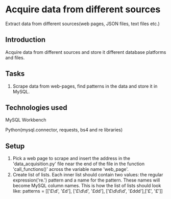 # Acquire data from different sources
Extract data from different sources(web pages, JSON files, text files etc.)

## Introduction
Acquire data from different sources and store it different database platforms and files.

## Tasks
1. Scrape data from web-pages, find patterns in the data and store it in MySQL.

## Technologies used
MySQL Workbench

Python(mysql.connector, requests, bs4 and re libraries)

## Setup
1. Pick a web page to scrape and insert the address in the 'data_acquisition.py' file near the end of the file in the function 'call_functions()' across the variable name 'web_page'.
2. Create list of lists. Each inner list should contain two values: the regular expression('re.') pattern and a name for the pattern. These names will become MySQL column names. This is how the list of lists should look like: patterns = [['£\d', '£d'], ['£\d\d', '£dd'], ['£\d\d\d', '£ddd'],['£', '£']]
